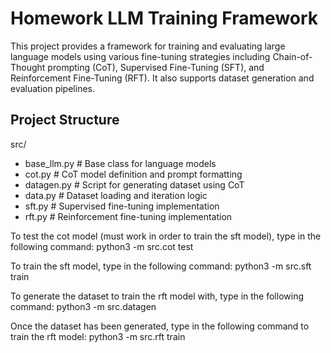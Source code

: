 # Homework LLM Training Framework

This project provides a framework for training and evaluating large language models using various fine-tuning strategies including Chain-of-Thought prompting (CoT), Supervised Fine-Tuning (SFT), and Reinforcement Fine-Tuning (RFT). It also supports dataset generation and evaluation pipelines.

## Project Structure


src/
- base_llm.py           # Base class for language models
- cot.py                # CoT model definition and prompt formatting
- datagen.py            # Script for generating dataset using CoT
- data.py               # Dataset loading and iteration logic
- sft.py                # Supervised fine-tuning implementation
- rft.py                # Reinforcement fine-tuning implementation













To test the cot model (must work in order to train the sft model), type in the following command:
python3 -m src.cot test


To train the sft model, type in the following command: 
python3 -m src.sft train

To generate the dataset to train the rft model with, type in the following command:
python3 -m src.datagen

Once the dataset has been generated, type in the following command to train the rft model:
python3 -m src.rft train







